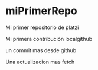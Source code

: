 # miPrimerRepo
Mi primer repositorio de platzi

Mi primera contribución localgithub

un commit mas desde github



Una actualizacion mas fetch
